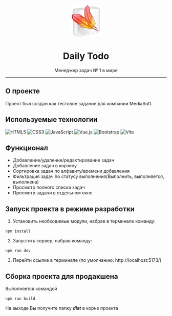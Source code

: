 <div align="center">
    <img src="./src/assets/logo.png" width="100" height="100" />
    <h1>Daily Todo</h1>
    <p>Менеджер задач № 1 в мире</p>
</div>

---

## О проекте
Проект был создан как тестовое задание для компании MediaSoft.

## Используемые технологии
![HTML5](https://img.shields.io/badge/html5-%23E34F26.svg?style=for-the-badge&logo=html5&logoColor=white) ![CSS3](https://img.shields.io/badge/css3-%231572B6.svg?style=for-the-badge&logo=css3&logoColor=white) ![JavaScript](https://img.shields.io/badge/javascript-%23323330.svg?style=for-the-badge&logo=javascript&logoColor=%23F7DF1E) ![Vue.js](https://img.shields.io/badge/vuejs-%2335495e.svg?style=for-the-badge&logo=vuedotjs&logoColor=%234FC08D) ![Bootstrap](https://img.shields.io/badge/bootstrap-%238511FA.svg?style=for-the-badge&logo=bootstrap&logoColor=white) ![Vite](https://img.shields.io/badge/vite-%23646CFF.svg?style=for-the-badge&logo=vite&logoColor=white)

## Функционал
- Добавление/удаление/редактирование задач
- Добавление задач в корзину
- Сортировка задач по алфавиту/времени добавления
- Фильтрация задач по статусу выполнения(Выполнить, выполняется, выполнена)
- Просмотр полного списка задач
- Просмотр задачи в отдельном окне

## Запуск проекта в режиме разработки
1. Установить необходимые модули, набрав в терминале команду:
```
npm install
```
2. Запустить сервер, набрав команду:
```
npm run dev
```
3. Перейти ссылке в терминале
   (по умолчанию: http://localhost:5173/)
   
## Сборка проекта для продакшена
Выполняется командой
```
npm run build
```
На выходе Вы получите папку ***dist*** в корне проекта
